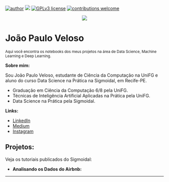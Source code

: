 [![author](https://img.shields.io/badge/author-joaopauloev-red.svg)](https://bit.ly/2VBPzGK) [![](https://img.shields.io/badge/python-3.7+-blue.svg)](https://www.python.org/downloads/release/python-365/) [![GPLv3 license](https://img.shields.io/badge/License-GPLv3-blue.svg)](http://perso.crans.org/besson/LICENSE.html) [![contributions welcome](https://img.shields.io/badge/contributions-welcome-brightgreen.svg?style=flat)](https://github.com/joaopauloev/Data-Science/issues)

<p align="center">
  <img src="https://i.imgur.com/bTCn98A.jpg" >
</p>

# João Paulo Veloso
<sub>Aqui você encontra os notebooks dos meus projetos na área de Data Science, Machine Learning e Deep Learning.</sub>

**Sobre mim:**
  
  Sou João Paulo Veloso, estudante de Ciência da Computação na UniFG e aluno do curso Data Science na Prática na Sigmoidal, em Recife-PE.

* Graduação em Ciência da Computação 6/8 pela UniFG.
* Técnicas de Inteligência Artificial Aplicadas na Prática pela UniFG.
* Data Science na Prática pela Sigmoidal.


**Links:**
* [LinkedIn](https://bit.ly/2VBPzGK)
* [Medium](https://medium.com/@joaopauloev)
* [Instagram](https://www.instagram.com/jpdatascience/)


## Projetos:
Veja os tutoriais publicados do Sigmoidal:

* **Analisando os Dados do Airbnb:** 


---
